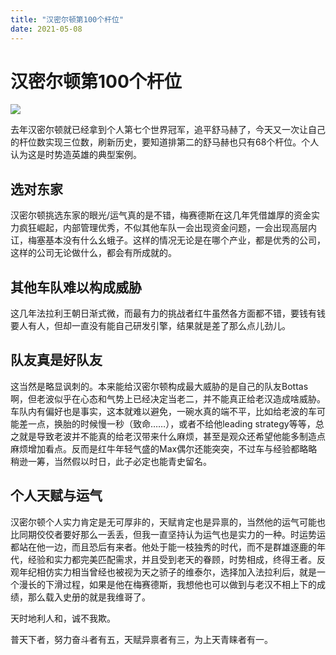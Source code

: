 ```yaml
---
title: "汉密尔顿第100个杆位"
date: 2021-05-08
---
```

# 汉密尔顿第100个杆位

![](https://cdn.jsdelivr.net/gh/Zheng-Shilin/shilin-blog/images/skysports-lewis-hamilton-mercedes_5362691.png)

去年汉密尔顿就已经拿到个人第七个世界冠军，追平舒马赫了，今天又一次让自己的杆位数实现三位数，刷新历史，要知道排第二的舒马赫也只有68个杆位。个人认为这是时势造英雄的典型案例。

## 选对东家 

汉密尔顿挑选东家的眼光/运气真的是不错，梅赛德斯在这几年凭借雄厚的资金实力疯狂崛起，内部管理优秀，不似其他车队一会出现资金问题，一会出现高层内讧，梅塞基本没有什么幺蛾子。这样的情况无论是在哪个产业，都是优秀的公司，这样的公司无论做什么，都会有所成就的。

## 其他车队难以构成威胁

这几年法拉利王朝日渐式微，而最有力的挑战者红牛虽然各方面都不错，要钱有钱要人有人，但却一直没有能自己研发引擎，结果就是差了那么点儿劲儿。

## 队友真是好队友

这当然是略显讽刺的。本来能给汉密尔顿构成最大威胁的是自己的队友Bottas啊，但老波似乎在心态和气势上已经决定当老二，并不能真正给老汉造成啥威胁。车队内有偏好也是事实，这本就难以避免，一碗水真的端不平，比如给老波的车可能差一点，换胎的时候慢一秒（致命……），或者不给他leading strategy等等，总之就是导致老波并不能真的给老汉带来什么麻烦，甚至是观众还希望他能多制造点麻烦增加看点。反而是红牛年轻气盛的Max偶尔还能突突，不过车与经验都略略稍逊一筹，当然假以时日，此子必定也能青史留名。

## 个人天赋与运气

汉密尔顿个人实力肯定是无可厚非的，天赋肯定也是异禀的，当然他的运气可能也比同期佼佼者要好那么一丢丢，但我一直坚持认为运气也是实力的一种。时运势运都站在他一边，而且恐后有来者。他处于能一枝独秀的时代，而不是群雄逐鹿的年代，经验和实力都完美匹配需求，并且受到老天的眷顾，时势相成，终得王者。反观年纪相仿实力相当曾经也被视为天之骄子的维泰尔，选择加入法拉利后，就是一个漫长的下滑过程，如果是他在梅赛德斯，我想他也可以做到与老汉不相上下的成绩，那么载入史册的就是我维哥了。

天时地利人和，诚不我欺。

普天下者，努力奋斗者有五，天赋异禀者有三，为上天青睐者有一。

